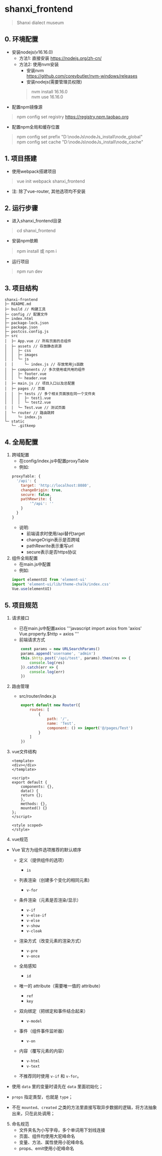 # shanxi_frontend

> Shanxi dialect museum

## 0. 环境配置
- 安装nodejs(v16.16.0)
    - 方法1: 直接安装
        https://nodejs.org/zh-cn/
    - 方法2: 使用nvm安装
        - 安装nvm  
        https://github.com/coreybutler/nvm-windows/releases
        - 安装nodejs(需要管理员权限)  
        > nvm install 16.16.0  
        > nvm use 16.16.0  
- 配置npm镜像源
> npm config set registry https://registry.npm.taobao.org
- 配置npm全局和缓存位置
> npm config set prefix "D:\nodeJs\nodeJs_install\node_global"  
> npm config set cache "D:\nodeJs\nodeJs_install\node_cache"

## 1. 项目搭建
- 使用webpack搭建项目
> vue init webpack shanxi_frontend
- 注: 除了vue-router, 其他选项均不安装

## 2. 运行步骤
- 进入shanxi_frontend目录
> cd shanxi_frontend
- 安装npm依赖  
> npm install 或 npm i
- 运行项目
> npm run dev

## 3. 项目结构
```
shanxi-frontend
├─ README.md
├─ build // 构建工具
├─ config // 配置文件
├─ index.html
├─ package-lock.json
├─ package.json
├─ postcss.config.js
├─ src
│  ├─ App.vue // 所有页面的总组件
│  ├─ assets // 存放静态资源
│  │  ├─ css 
│  │  ├─ images
│  │  └─ js
│  │     └─ index.js // 存放常用js函数
│  ├─ components // 多次使用或共用的组件
│  │  ├─ footer.vue
│  │  └─ header.vue
│  ├─ main.js // 项目入口以及总配置
│  ├─ pages // 页面
│  │  ├─ tests // 多个相关页面放在同一个文件夹
│  │  │  ├─ test1.vue
│  │  │  └─ test2.vue
│  │  └─ Test.vue // 测试页面
│  └─ router // 路由跳转
│     └─ index.js
└─ static
   └─ .gitkeep
```

## 4. 全局配置
1. 跨域配置
    - 在config/index.js中配置proxyTable
    - 例如: 
    ```javascript
    proxyTable: {
      '/api': {
        target: 'http://localhost:8080',
        changeOrigin: true,
        secure: false,
        pathRewrite: {
            '^/api': ''
        }
      }
    }
    ```
    - 说明: 
        - 前端请求时使用/api替代target
        - changeOrigin表示是否跨域
        - pathRewrite表示重写url
        - secure表示是否https协议
2. 组件全局配置
    - 在main.js中配置
    - 例如: 
    ```javascript
    import elementUI from 'element-ui'
    import 'element-ui/lib/theme-chalk/index.css'
    Vue.use(elementUI)
    ```

## 5. 项目规范
1. 请求接口
    - 已在main.js中配置axios
    '''javascript
        import axios from 'axios'
        Vue.property.$http = axios
    '''
    - 前端请求方式
    ```javascript
        const params = new URLSearchParams()
        params.append('username', 'admin')
        this.$http.post('/api/test', params).then(res => {
            console.log(res)
        }).catch(err => {
            console.log(err)
        })
    ```
2. 路由管理
    - src/router/index.js   
    ```javascript
        export default new Router({
            routes: [
                {
                    path: '/',
                    name: 'Test',
                    component: () => import('@/pages/Test')
                }
            ]
        })
    ```
3. vue文件结构
    ```vue
    <template>
    <div></div>
    </template>

    <script>
    export default {
        components: {},
        data() {
        return {};
        },
        methods: {},
        mounted() {}
    };
    </script>

    <style scoped>
    </style>
    ```

4. vue规范
- Vue 官方为组件选项推荐的默认顺序
    - 定义（提供组件的选项）  
        - `is`
    - 列表渲染（创建多个变化的相同元素)
        - `v-for`
    - 条件渲染（元素是否渲染/显示）
        - `v-if`
        - `v-else-if`
        - `v-else`
        - `v-show`
        - `v-cloak`
    - 渲染方式（改变元素的渲染方式）
        - `v-pre`
        - `v-once`
    - 全局感知
        - `id`
    - 唯一的 attribute（需要唯一值的 attribute）
        - `ref`
        - `key`
    - 双向绑定（把绑定和事件结合起来）
        - `v-model`
    - 事件（组件事件监听器）
        - `v-on`
    - 内容（覆写元素的内容）
        - `v-html`
        - `v-text`

    - 不推荐同时使用 `v-if` 和 `v-for`。

- 使用 `data` 里的变量时请先在 `data` 里面初始化；
- `props` 指定类型，也就是 `type`；
- 不在 `mounted`、`created` 之类的方法里直接写取异步数据的逻辑，将方法抽象出来，只在此处调用；
5. 命名规范
    - 文件夹名为小写字母，多个单词用下划线连接
    - 页面、组件均使用大驼峰命名
    - 变量、方法、属性使用小驼峰命名
    - props、emit使用小驼峰命名